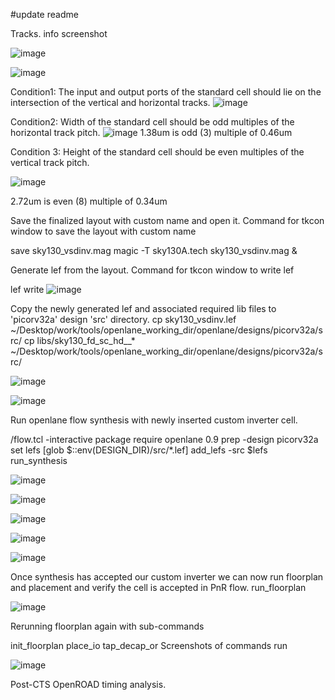 #update readme

Tracks. info screenshot

![image](https://github.com/user-attachments/assets/76b077b3-1ff2-44b0-a93e-7d5ec6e3267f)

![image](https://github.com/user-attachments/assets/7de7e788-ebef-4518-87e6-f64e337f5d05)


Condition1: The input and output ports of the standard cell should lie on the intersection of the vertical and horizontal tracks. 
![image](https://github.com/user-attachments/assets/62dbface-8be1-431c-9a7f-27ff7800b20f)


Condition2: Width of the standard cell should be odd multiples of the horizontal track pitch. 
![image](https://github.com/user-attachments/assets/f2e3b18a-5629-426d-af8a-6e523a9d6513)
1.38um is odd (3) multiple of 0.46um

Condition 3: Height of the standard cell should be even multiples of the vertical track pitch.

![image](https://github.com/user-attachments/assets/68cef70d-ac5c-4dcf-bf33-3a1802667163)

2.72um is even (8) multiple of 0.34um

Save the finalized layout with custom name and open it.
Command for tkcon window to save the layout with custom name

save sky130_vsdinv.mag
magic -T sky130A.tech sky130_vsdinv.mag &

Generate lef from the layout.
Command for tkcon window to write lef

lef write
![image](https://github.com/user-attachments/assets/2a103142-3e34-4732-8169-1441ba654446)



Copy the newly generated lef and associated required lib files to 'picorv32a' design 'src' directory.
cp sky130_vsdinv.lef ~/Desktop/work/tools/openlane_working_dir/openlane/designs/picorv32a/src/
cp libs/sky130_fd_sc_hd__* ~/Desktop/work/tools/openlane_working_dir/openlane/designs/picorv32a/src/

![image](https://github.com/user-attachments/assets/5cfd918e-d7d3-4e6d-af7e-4ad3d54a8879)


![image](https://github.com/user-attachments/assets/f3918e51-314b-4c93-8c24-2ef7117c4dd0)


 Run openlane flow synthesis with newly inserted custom inverter cell.

/flow.tcl -interactive
package require openlane 0.9
prep -design picorv32a
set lefs [glob $::env(DESIGN_DIR)/src/*.lef]
add_lefs -src $lefs
run_synthesis

![image](https://github.com/user-attachments/assets/7117302f-9665-4021-9329-16226d4fd32b)


![image](https://github.com/user-attachments/assets/e5591aaa-5864-4367-a9e8-c329c1ce0469)



![image](https://github.com/user-attachments/assets/7057b800-63a8-4820-8c36-f6373791c8ba)



![image](https://github.com/user-attachments/assets/a783618b-1402-460f-9dee-91bce6e180d8)

![image](https://github.com/user-attachments/assets/353871ce-4878-4dac-a038-c35eecf0ad8a)




Once synthesis has accepted our custom inverter we can now run floorplan and placement and verify the cell is accepted in PnR flow.
run_floorplan


![image](https://github.com/user-attachments/assets/027395fb-2f89-47a2-b5d2-e509bb8321ff)



Rerunning floorplan again with sub-commands

init_floorplan
place_io
tap_decap_or
Screenshots of commands run

![image](https://github.com/user-attachments/assets/e09af43f-9021-4070-af25-4bbc8401ec80)


Post-CTS OpenROAD timing analysis.


